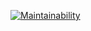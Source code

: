 [![Maintainability](https://api.codeclimate.com/v1/badges/74348c6ef8bea24fb895/maintainability)](https://codeclimate.com/github/maxnope/python-project-49/maintainability)